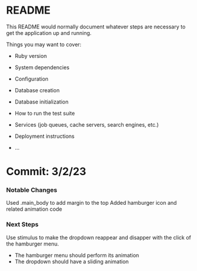 # README

This README would normally document whatever steps are necessary to get the
application up and running.

Things you may want to cover:

* Ruby version

* System dependencies

* Configuration

* Database creation

* Database initialization

* How to run the test suite

* Services (job queues, cache servers, search engines, etc.)

* Deployment instructions

* ...

# Commit: 3/2/23
### Notable Changes
Used .main_body to add margin to the top
Added hamburger icon and related animation code

### Next Steps
Use stimulus to make the dropdown reappear and disapper with the click of the hamburger menu.
- The hamburger menu should perform its animation
- The dropdown should have a sliding animation
